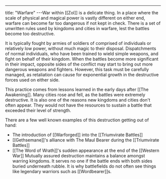 ---
title: "Warfare"
---War within [[Zol]] is a delicate thing. In a place where the scale of physical and magical power is vastly different on either end, warfare can become far too dangerous if not kept in check. There is a set of unwritten rules used by kingdoms and cities in warfare, lest the battles become too destructive.

It is typically fought by armies of soldiers of comprised of individuals or relatively low power, without much magic to their disposal. Dispatchments of normal individuals, who have been trained to wield simple weapons, and fight on behalf of their kingdom. When the battles become more significant in their impact, opposite sides of the conflict may start to bring out more dangerous weapons and fighters. However, this task must be carefully managed, as retaliation can cause for exponential growth in the destructive forces used on either side.

This practice comes from lessons learned in the early days after [[The Awakening]]. Many cities rose and fell, as the battles were extremely destructive. It is also one of the reasons new kingdoms and cities don't often appear. They would not have the resources to sustain a battle that exceeded their level of strength.

There are a few well known examples of this destruction getting out of hand:
- The introduction of [[Warforged]] into the [[Triumvirate Battles]]
- [[Gethsemane]]'s alliance with The Maul Bearer during the [[Triumvirate Battles]]
- [[The Word of Wrath]]'s sudden appearance at the end of the [[Western War]]
Mutually assured destruction maintains a balance amongst warring kingdoms. It serves no one if the battle ends with both sides buried underneath rubble. It is why battlefields do not often see things like legendary warriors such as [[Wordbearer]]s.